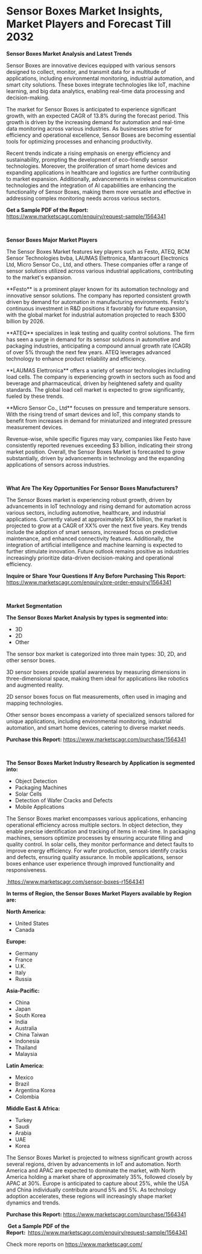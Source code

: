 <p><h1>Sensor Boxes Market Insights, Market Players and Forecast Till 2032</h1></p><p><strong>Sensor Boxes Market Analysis and Latest Trends</strong></p>
<p><p>Sensor Boxes are innovative devices equipped with various sensors designed to collect, monitor, and transmit data for a multitude of applications, including environmental monitoring, industrial automation, and smart city solutions. These boxes integrate technologies like IoT, machine learning, and big data analytics, enabling real-time data processing and decision-making.</p><p>The market for Sensor Boxes is anticipated to experience significant growth, with an expected CAGR of 13.8% during the forecast period. This growth is driven by the increasing demand for automation and real-time data monitoring across various industries. As businesses strive for efficiency and operational excellence, Sensor Boxes are becoming essential tools for optimizing processes and enhancing productivity.</p><p>Recent trends indicate a rising emphasis on energy efficiency and sustainability, prompting the development of eco-friendly sensor technologies. Moreover, the proliferation of smart home devices and expanding applications in healthcare and logistics are further contributing to market expansion. Additionally, advancements in wireless communication technologies and the integration of AI capabilities are enhancing the functionality of Sensor Boxes, making them more versatile and effective in addressing complex monitoring needs across various sectors.</p></p>
<p><strong>Get a Sample PDF of the Report:&nbsp;</strong> <a href="https://www.marketscagr.com/enquiry/request-sample/1564341?utm_campaign=3224&utm_medium=2&utm_source=Github&utm_content=ia&utm_term=06042025&utm_id=sensor-boxes">https://www.marketscagr.com/enquiry/request-sample/1564341</a></p>
<p>&nbsp;</p>
<p><strong>Sensor Boxes Major Market Players</strong></p>
<p><p>The Sensor Boxes Market features key players such as Festo, ATEQ, BCM Sensor Technologies bvba, LAUMAS Elettronica, Mantracourt Electronics Ltd, Micro Sensor Co., Ltd, and others. These companies offer a range of sensor solutions utilized across various industrial applications, contributing to the market's expansion.</p><p>**Festo** is a prominent player known for its automation technology and innovative sensor solutions. The company has reported consistent growth driven by demand for automation in manufacturing environments. Festo's continuous investment in R&D positions it favorably for future expansion, with the global market for industrial automation projected to reach $300 billion by 2026.</p><p>**ATEQ** specializes in leak testing and quality control solutions. The firm has seen a surge in demand for its sensor solutions in automotive and packaging industries, anticipating a compound annual growth rate (CAGR) of over 5% through the next few years. ATEQ leverages advanced technology to enhance product reliability and efficiency.</p><p>**LAUMAS Elettronica** offers a variety of sensor technologies including load cells. The company is experiencing growth in sectors such as food and beverage and pharmaceutical, driven by heightened safety and quality standards. The global load cell market is expected to grow significantly, fueled by these trends.</p><p>**Micro Sensor Co., Ltd** focuses on pressure and temperature sensors. With the rising trend of smart devices and IoT, this company stands to benefit from increases in demand for miniaturized and integrated pressure measurement devices.</p><p>Revenue-wise, while specific figures may vary, companies like Festo have consistently reported revenues exceeding $3 billion, indicating their strong market position. Overall, the Sensor Boxes Market is forecasted to grow substantially, driven by advancements in technology and the expanding applications of sensors across industries.</p></p>
<p>&nbsp;</p>
<p><strong>What Are The Key Opportunities For Sensor Boxes Manufacturers?</strong></p>
<p><p>The Sensor Boxes market is experiencing robust growth, driven by advancements in IoT technology and rising demand for automation across various sectors, including automotive, healthcare, and industrial applications. Currently valued at approximately $XX billion, the market is projected to grow at a CAGR of XX% over the next five years. Key trends include the adoption of smart sensors, increased focus on predictive maintenance, and enhanced connectivity features. Additionally, the integration of artificial intelligence and machine learning is expected to further stimulate innovation. Future outlook remains positive as industries increasingly prioritize data-driven decision-making and operational efficiency.</p></p>
<p><strong>Inquire or Share Your Questions If Any Before Purchasing This Report:</strong> <a href="https://www.marketscagr.com/enquiry/pre-order-enquiry/1564341?utm_campaign=3224&utm_medium=2&utm_source=Github&utm_content=ia&utm_term=06042025&utm_id=sensor-boxes">https://www.marketscagr.com/enquiry/pre-order-enquiry/1564341</a></p>
<p>&nbsp;</p>
<p><strong>Market Segmentation</strong></p>
<p><strong>The Sensor Boxes Market Analysis by types is segmented into:</strong></p>
<p><ul><li>3D</li><li>2D</li><li>Other</li></ul></p>
<p><p>The sensor box market is categorized into three main types: 3D, 2D, and other sensor boxes. </p><p>3D sensor boxes provide spatial awareness by measuring dimensions in three-dimensional space, making them ideal for applications like robotics and augmented reality. </p><p>2D sensor boxes focus on flat measurements, often used in imaging and mapping technologies. </p><p>Other sensor boxes encompass a variety of specialized sensors tailored for unique applications, including environmental monitoring, industrial automation, and smart home devices, catering to diverse market needs.</p></p>
<p><strong>Purchase this Report:&nbsp;</strong><a href="https://www.marketscagr.com/purchase/1564341?utm_campaign=3224&utm_medium=2&utm_source=Github&utm_content=ia&utm_term=06042025&utm_id=sensor-boxes">https://www.marketscagr.com/purchase/1564341</a></p>
<p>&nbsp;</p>
<p><strong>The Sensor Boxes Market Industry Research by Application is segmented into:</strong></p>
<p><ul><li>Object Detection</li><li>Packaging Machines</li><li>Solar Cells</li><li>Detection of Wafer Cracks and Defects</li><li>Mobile Applications</li></ul></p>
<p><p>The Sensor Boxes market encompasses various applications, enhancing operational efficiency across multiple sectors. In object detection, they enable precise identification and tracking of items in real-time. In packaging machines, sensors optimize processes by ensuring accurate filling and quality control. In solar cells, they monitor performance and detect faults to improve energy efficiency. For wafer production, sensors identify cracks and defects, ensuring quality assurance. In mobile applications, sensor boxes enhance user experience through improved functionality and responsiveness.</p></p>
<p><a href="https://www.marketscagr.com/sensor-boxes-r1564341?utm_campaign=3224&utm_medium=2&utm_source=Github&utm_content=ia&utm_term=06042025&utm_id=sensor-boxes">&nbsp;https://www.marketscagr.com/sensor-boxes-r1564341</a></p>
<p><strong>In terms of Region, the Sensor Boxes Market Players available by Region are:</strong></p>
<p>
    <p> <strong> North America: </strong>
        <ul>
            <li>United States</li>
            <li>Canada</li>
        </ul>
        </p> 
    <p> <strong> Europe: </strong>
        <ul>
            <li>Germany</li>
            <li>France</li>
            <li>U.K.</li>
            <li>Italy</li>
            <li>Russia</li>
        </ul>
        </p> 
    <p> <strong> Asia-Pacific: </strong>
        <ul>
            <li>China</li>
            <li>Japan</li>
            <li>South Korea</li>
            <li>India</li>
            <li>Australia</li>
            <li>China Taiwan</li>
            <li>Indonesia</li>
            <li>Thailand</li>
            <li>Malaysia</li>
        </ul>
        </p> 
    <p> <strong> Latin America: </strong>
        <ul>
            <li>Mexico</li>
            <li>Brazil</li>
            <li>Argentina Korea</li>
            <li>Colombia</li>
        </ul>
        </p> 
    <p> <strong> Middle East & Africa: </strong>
        <ul>
            <li>Turkey</li>
            <li>Saudi</li>
            <li>Arabia</li>
            <li>UAE</li>
            <li>Korea</li>
        </ul>
    </p>
    </p>
<p><p>The Sensor Boxes Market is projected to witness significant growth across several regions, driven by advancements in IoT and automation. North America and APAC are expected to dominate the market, with North America holding a market share of approximately 35%, followed closely by APAC at 30%. Europe is anticipated to capture about 25%, while the USA and China individually contribute around 5% and 5%. As technology adoption accelerates, these regions will increasingly shape market dynamics and trends.</p></p>
<p><strong>Purchase this Report: </strong><a href="https://www.marketscagr.com/purchase/1564341?utm_campaign=3224&utm_medium=2&utm_source=Github&utm_content=ia&utm_term=06042025&utm_id=sensor-boxes">https://www.marketscagr.com/purchase/1564341</a></p>
<p>&nbsp;<strong>Get a Sample PDF of the Report:&nbsp;&nbsp;</strong><a href="https://www.marketscagr.com/enquiry/request-sample/1564341?utm_campaign=3224&utm_medium=2&utm_source=Github&utm_content=ia&utm_term=06042025&utm_id=sensor-boxes">https://www.marketscagr.com/enquiry/request-sample/1564341</a></p>
<p><strong></strong></p>
<p>Check more reports on <a href="https://www.marketscagr.com/?utm_campaign=3224&utm_medium=2&utm_source=Github&utm_content=ia&utm_term=06042025&utm_id=sensor-boxes">https://www.marketscagr.com/</a></p>